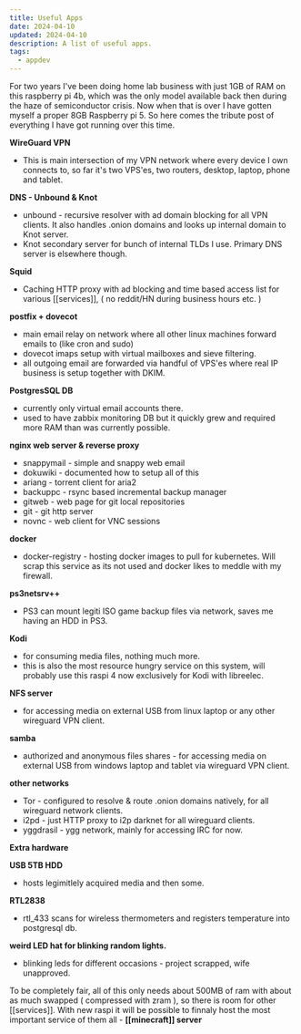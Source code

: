 ```yaml
---
title: Useful Apps
date: 2024-04-10
updated: 2024-04-10
description: A list of useful apps.
tags:
  - appdev
---
```

For two years I've been doing home lab business with just 1GB of RAM on this raspberry pi 4b, which was the only model available back then during the haze of semiconductor crisis. Now when that is over I have gotten myself a proper 8GB Raspberry pi 5. So here comes the tribute post of everything I have got running over this time.

**WireGuard VPN**

* This is main intersection of my VPN network where every device I own connects to, so far it's two VPS'es, two routers, desktop, laptop, phone and tablet.

**DNS - Unbound & Knot**

* unbound - recursive resolver with ad domain blocking for all VPN clients. It also handles .onion domains and looks up internal domain to Knot server.
* Knot secondary server for bunch of internal TLDs I use. Primary DNS server is elsewhere though.

**Squid**

* Caching HTTP proxy with ad blocking and time based access list for various [[services]], ( no reddit/HN during business hours etc. )

**postfix + dovecot**

* main email relay on network where all other linux machines forward emails to (like cron and sudo)
* dovecot imaps setup with virtual mailboxes and sieve filtering.
* all outgoing email are forwarded via handful of VPS'es where real IP business is setup together with DKIM.

**PostgresSQL DB**

* currently only virtual email accounts there.
* used to have zabbix monitoring DB but it quickly grew and required more RAM than was currently possible.

**nginx web server & reverse proxy**

* snappymail - simple and snappy web email
* dokuwiki - documented how to setup all of this
* ariang - torrent client for aria2
* backuppc  - rsync based incremental backup manager
* gitweb  - web page for git local repositories
* git - git http server
* novnc - web client for VNC sessions

**docker**

* docker-registry - hosting docker images to pull for kubernetes. Will scrap this service as its not used and docker likes to meddle with my firewall.

**ps3netsrv++**

* PS3 can mount legiti ISO game backup files via network, saves me having an HDD in PS3.

**Kodi**

* for consuming media files, nothing much more.
* this is also the most resource hungry service on this system, will probably use this raspi 4 now exclusively for Kodi with libreelec.

**NFS server**

* for accessing media on external USB from linux laptop or any other wireguard VPN client.

**samba**

* authorized and anonymous files shares - for accessing media on external USB from windows laptop and tablet via wireguard VPN client.

**other networks**

* Tor - configured to resolve & route .onion domains natively, for all wireguard network clients.
* i2pd - just HTTP proxy to i2p darknet for all wireguard clients.
* yggdrasil - ygg network, mainly for accessing IRC for now.

**Extra hardware**

**USB 5TB HDD**

* hosts legimitlely acquired media and then some.

**RTL2838**

* rtl_433 scans for wireless thermometers and registers temperature into postgresql db.

**weird LED hat for blinking random lights.**

* blinking leds for different occasions - project scrapped, wife unapproved.

To be completely fair, all of this only needs about 500MB of ram with about as much swapped ( compressed with zram ), so there is room for other [[services]].
With new raspi it will be possible to finnaly host the most important service of them all - **[[minecraft]] server**
